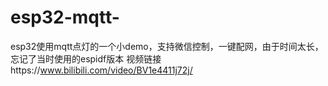 # esp32-mqtt-
esp32使用mqtt点灯的一个小demo，支持微信控制，一键配网，由于时间太长，忘记了当时使用的espidf版本
视频链接https://www.bilibili.com/video/BV1e4411j72j/
